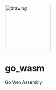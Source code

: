 <a href='https://jira.aipiggybot.io/projects/GWA/'>
<img src="https://storage.googleapis.com/montco-stats/JiraSoftware.png" alt="drawing" width="150px;"/>
         </a>


# go_wasm
Go Web Assembly




